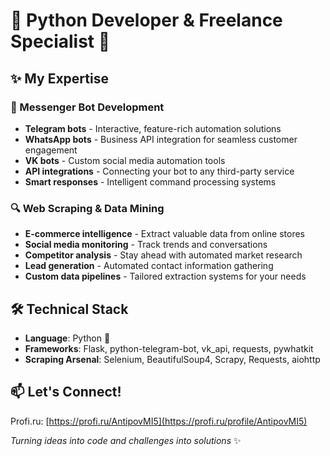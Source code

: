# 🚀 Python Developer & Freelance Specialist 🐍

## ✨ My Expertise

### 💬 Messenger Bot Development
- **Telegram bots** - Interactive, feature-rich automation solutions
- **WhatsApp bots** - Business API integration for seamless customer engagement
- **VK bots** - Custom social media automation tools
- **API integrations** - Connecting your bot to any third-party service
- **Smart responses** - Intelligent command processing systems

### 🔍 Web Scraping & Data Mining
- **E-commerce intelligence** - Extract valuable data from online stores
- **Social media monitoring** - Track trends and conversations
- **Competitor analysis** - Stay ahead with automated market research
- **Lead generation** - Automated contact information gathering
- **Custom data pipelines** - Tailored extraction systems for your needs

## 🛠️ Technical Stack
- **Language**: Python 🐍
- **Frameworks**: Flask, python-telegram-bot, vk_api, requests, pywhatkit
- **Scraping Arsenal**: Selenium, BeautifulSoup4, Scrapy, Requests, aiohttp

## 📫 Let's Connect!
Profi.ru: [https://profi.ru/AntipovMI5](https://profi.ru/profile/AntipovMI5)

_Turning ideas into code and challenges into solutions_ ✨

<!--
**aiti1403/aiti1403** is a ✨ _special_ ✨ repository because its `README.md` (this file) appears on your GitHub profile.

Here are some ideas to get you started:

- 🔭 I’m currently working on ...
- 🌱 I’m currently learning ...
- 👯 I’m looking to collaborate on ...
- 🤔 I’m looking for help with ...
- 💬 Ask me about ...
- 📫 How to reach me: ...
- 😄 Pronouns: ...
- ⚡ Fun fact: ...
-->
